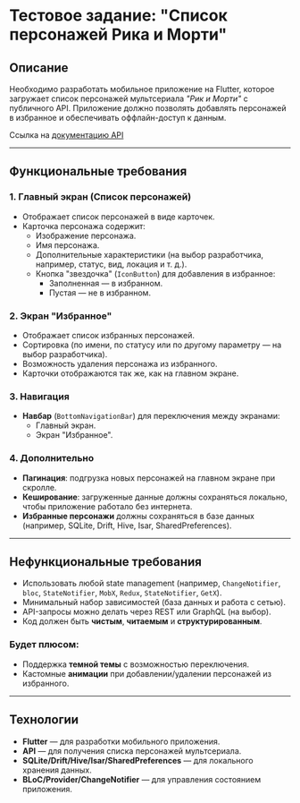# Тестовое задание: "Список персонажей Рика и Морти"

## Описание

Необходимо разработать мобильное приложение на Flutter, которое загружает список персонажей мультсериала *"Рик и Морти"* с публичного API. Приложение должно позволять добавлять персонажей в избранное и обеспечивать оффлайн-доступ к данным.

Ссылка на [документацию API](https://rickandmortyapi.com/documentation/)

---

## Функциональные требования

### 1. Главный экран (Список персонажей)
- Отображает список персонажей в виде карточек.
- Карточка персонажа содержит:
  - Изображение персонажа.
  - Имя персонажа.
  - Дополнительные характеристики (на выбор разработчика, например, статус, вид, локация и т. д.).
  - Кнопка "звездочка" (`IconButton`) для добавления в избранное:
    - Заполненная — в избранном.
    - Пустая — не в избранном.

### 2. Экран "Избранное"
- Отображает список избранных персонажей.
- Сортировка (по имени, по статусу или по другому параметру — на выбор разработчика).
- Возможность удаления персонажа из избранного.
- Карточки отображаются так же, как на главном экране.

### 3. Навигация
- **Навбар** (`BottomNavigationBar`) для переключения между экранами:
  - Главный экран.
  - Экран "Избранное".

### 4. Дополнительно
- **Пагинация**: подгрузка новых персонажей на главном экране при скролле.
- **Кеширование**: загруженные данные должны сохраняться локально, чтобы приложение работало без интернета.
- **Избранные персонажи** должны сохраняться в базе данных (например, SQLite, Drift, Hive, Isar, SharedPreferences).

---

## Нефункциональные требования

- Использовать любой state management (например, `ChangeNotifier`, `bloc`, `StateNotifier`, `MobX`, `Redux`, `StateNotifier`, `GetX`).
- Минимальный набор зависимостей (база данных и работа с сетью).
- API-запросы можно делать через REST или GraphQL (на выбор).
- Код должен быть **чистым**, **читаемым** и **структурированным**.

### Будет плюсом:
- Поддержка **темной темы** с возможностью переключения.
- Кастомные **анимации** при добавлении/удалении персонажей из избранного.

---

## Технологии

- **Flutter** — для разработки мобильного приложения.
- **API** — для получения списка персонажей мультсериала.
- **SQLite/Drift/Hive/Isar/SharedPreferences** — для локального хранения данных.
- **BLoC/Provider/ChangeNotifier** — для управления состоянием приложения.



